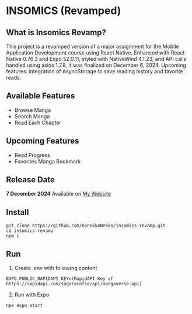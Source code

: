# INSOMICS (Revamped)

## What is Insomics Revamp?

This project is a revamped version of a major assignment for the Mobile Application Development course using React Native. Enhanced with React Native 0.76.3 and Expo 52.0.11, styled with NativeWind 4.1.23, and API calls handled using axios 1.7.8, it was finalized on December 6, 2024. Upcoming features: integration of AsyncStorage to save reading history and favorite reads.

## Available Features

- Browse Manga
- Search Manga
- Read Each Chapter

## Upcoming Features

- Read Progress
- Favorites Manga Bookmark

## Release Date

**7 December 2024**
Available on <a href="https://konekkonekko.github.io">My Website</a>

## Install

```
git clone https://github.com/KonekkoNekko/insomics-revamp.git
cd insomics-revamp
npm i
```

## Run

1. Create .env with following content

```
EXPO_PUBLIC_RAPIDAPI_KEY=(RapidAPI Key of https://rapidapi.com/sagararofie/api/mangaverse-api)
```

2. Run with Expo

```
npx expo start
```
